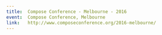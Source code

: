 ```yaml
---
title:  Compose Conference - Melbourne - 2016
event:  Compose Conference, Melbourne
link:   http://www.composeconference.org/2016-melbourne/
---
```


